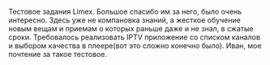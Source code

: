 Тестовое задания Limex. Большое спасибо им за него, было очень интересно. Здесь уже не компановка знаний, а жесткое обучение новым вещам и приемам о которых раньше даже и не знал, в сжатые сроки.
Требовалось реализовать IPTV приложение со списком каналов и выбором качества в плеере(вот это сложно конечно было).
Иван, мое почтение за такое тестовое.
